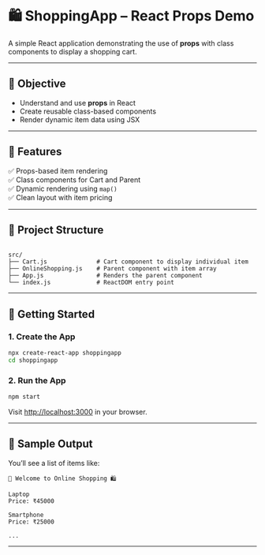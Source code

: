 # 🛍️ ShoppingApp – React Props Demo

A simple React application demonstrating the use of **props** with class components to display a shopping cart.

---

## 🎯 Objective

- Understand and use **props** in React
- Create reusable class-based components
- Render dynamic item data using JSX

---

## 🧩 Features

✅ Props-based item rendering  
✅ Class components for Cart and Parent  
✅ Dynamic rendering using `map()`  
✅ Clean layout with item pricing

---

## 📁 Project Structure

```

src/
├── Cart.js              # Cart component to display individual item
├── OnlineShopping.js    # Parent component with item array
├── App.js               # Renders the parent component
└── index.js             # ReactDOM entry point

````

---

## 🚀 Getting Started

### 1. Create the App

```bash
npx create-react-app shoppingapp
cd shoppingapp
````


### 2. Run the App

```bash
npm start
```

Visit [http://localhost:3000](http://localhost:3000) in your browser.

---

## 🧾 Sample Output

You’ll see a list of items like:

```
🛒 Welcome to Online Shopping 🛍️

Laptop
Price: ₹45000

Smartphone
Price: ₹25000

...
```

---


